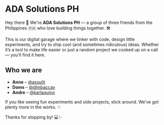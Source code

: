 # ADA Solutions PH

Hey there 👋 We're **ADA Solutions PH** — a group of three friends from the Philippines 🇵🇭 who love building things together. 🛠️

This is our digital garage where we tinker with code, design little experiments, and try to ship cool (and sometimes ridiculous) ideas. Whether it’s a tool to make life easier or just a random project we cooked up on a call — you’ll find it here.

## Who we are

- **Anne** – [@axsulit](https://github.com/axsulit)  
- **Doms** – [@dlmbaccay](https://github.com/dlmbaccay)  
- **Andre** – [@karlaquino](https://github.com/karlaquino)  

If you like seeing fun experiments and side projects, stick around. We’ve got plenty more in the works. ✨

Thanks for stopping by! 💻✨
